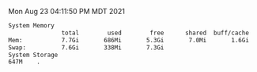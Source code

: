 Mon Aug 23 04:11:50 PM MDT 2021
```bash
System Memory
               total        used        free      shared  buff/cache   available
Mem:           7.7Gi       686Mi       5.3Gi       7.0Mi       1.6Gi       6.6Gi
Swap:          7.6Gi       338Mi       7.3Gi
System Storage
647M	.
```
```bash
